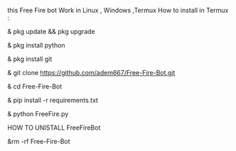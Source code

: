 this Free Fire bot Work in Linux , Windows ,Termux 
How to install in Termux :

& pkg update && pkg upgrade

& pkg install python

& pkg install git

& git clone https://github.com/adem667/Free-Fire-Bot.git

& cd Free-Fire-Bot

& pip install -r requirements.txt

& python FreeFire.py

HOW TO UNISTALL  FreeFireBot

&rm -rf Free-Fire-Bot


